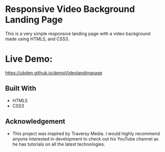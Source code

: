 # Responsive Video Background Landing Page

This is a very simple responsive landing page with a video background made using HTML5, and CSS3.

# Live Demo:
https://ubden.github.io/demoVideolandingpage
## Built With

* HTML5
* CSS3

## Acknowledgement

* This project was inspired by Traversy Media. I would highly recommend anyone interested in development to check out his YouTube channel
as he has tutorials on all the latest technologies.
